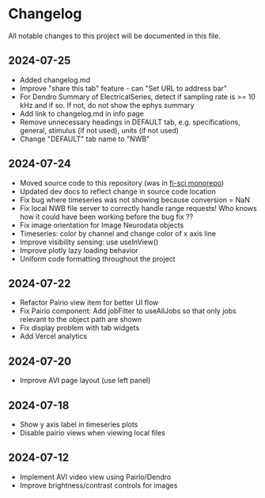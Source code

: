 # Changelog

All notable changes to this project will be documented in this file.

## 2024-07-25

* Added changelog.md
* Improve "share this tab" feature - can "Set URL to address bar"
* For Dendro Summary of ElectricalSeries, detect if sampling rate is >= 10 kHz and if so. If not, do not show the ephys summary
* Add link to changelog.md in info page
* Remove unnecessary headings in DEFAULT tab, e.g. specifications, general, stimulus (if not used), units (if not used)
* Change "DEFAULT" tab name to "NWB"


## 2024-07-24

* Moved source code to this repository (was in [fi-sci monorepo](https://github.com/magland/fi-sci))
* Updated dev docs to reflect change in source code location
* Fix bug where timeseries was not showing because conversion = NaN
* Fix local NWB file server to correctly handle range requests! Who knows how it could have been working before the bug fix ??
* Fix image orientation for Image Neurodata objects
* Timeseries: color by channel and change color of x axis line
* Improve visibility sensing: use useInView()
* Improve plotly lazy loading behavior
* Uniform code formatting throughout the project

## 2024-07-22

* Refactor Pairio view item for better UI flow
* Fix Pairio component: Add jobFilter to useAllJobs so that only jobs relevant to the object path are shown
* Fix display problem with tab widgets
* Add Vercel analytics

## 2024-07-20

* Improve AVI page layout (use left panel)

## 2024-07-18

* Show y axis label in timeseries plots
* Disable pairio views when viewing local files

## 2024-07-12

* Implement AVI video view using Pairio/Dendro
* Improve brightness/contrast controls for images

